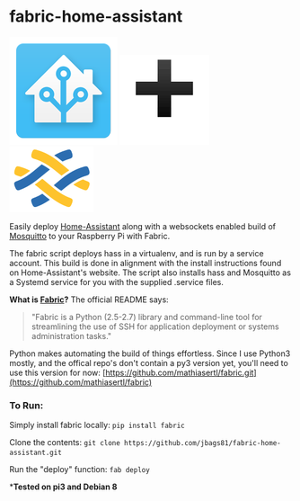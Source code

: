 # fabric-home-assistant


 ![image](images/hass_icon.png) ![image](images/plus.png) ![image](images/fabric_icon.png) 
 
 Easily deploy [Home-Assistant](http://home-assistant.io) along with a websockets enabled build of [Mosquitto](https://github.com/eclipse/mosquitto) to your Raspberry Pi with Fabric. 
 
 The fabric script deploys hass in a virtualenv, and is run by a service account. This build is done in alignment with the install instructions found on Home-Assistant's website. The script also installs hass and Mosquitto as a Systemd service for you with the supplied .service files.

**What is [Fabric](http://www.fabfile.org)?**
 The official README says:
>  "Fabric is a Python (2.5-2.7) library and command-line tool for streamlining the use of SSH for application deployment or systems administration tasks."
 
 Python makes automating the build of things effortless. 
 Since I use Python3 mostly, and the offical repo's don't contain a py3 version yet, you'll need to use this version for now: [https://github.com/mathiasertl/fabric.git](https://github.com/mathiasertl/fabric)
 
###  To Run:
 
 Simply install fabric locally:
 ```pip install fabric```
 
 Clone the contents: ``` git clone https://github.com/jbags81/fabric-home-assistant.git ```
 
 Run the "deploy" function: ``` fab deploy ```
 
 
 
 
 ***Tested on pi3 and Debian 8**
